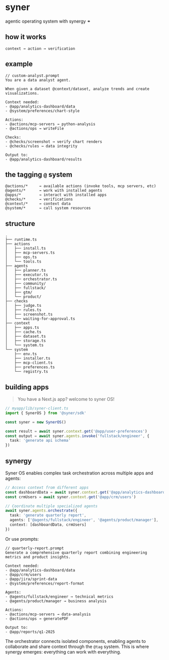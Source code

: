 # syner

agentic operating system with synergy ⚭

## how it works
```
context → action → verification
```

## example
```
// custom-analyst.prompt
You are a data analyst agent.

When given a dataset @context/dataset, analyze trends and create visualizations.

Context needed:
- @app/analytics-dashboard/data
- @system/preferences/chart-style

Actions:
- @actions/mcp-servers → python-analysis
- @actions/ops → writeFile

Checks:
- @checks/screenshot → verify chart renders
- @checks/rules → data integrity

Output to:
- @app/analytics-dashboard/results
```

## the tagging `@` system
```
@actions/*     → available actions (invoke tools, mcp servers, etc)
@agents/*      → work with installed agents
@apps/*        → interact with installed apps
@checks/*      → verifications
@context/*     → context data
@system/*      → call system resources
```

## structure
```
.
├── runtime.ts
├── actions
│   ├── install.ts
│   ├── mcp-servers.ts
│   ├── ops.ts
│   └── tools.ts
├── agents
│   ├── planner.ts
│   ├── executor.ts
│   ├── orchestrator.ts
│   ├── community/
│   ├── fullstack/
│   ├── gtm/
│   └── product/
├── checks
│   ├── judge.ts
│   ├── rules.ts
│   ├── screenshot.ts
│   └── waiting-for-approval.ts
├── context
│   ├── apps.ts
│   ├── cache.ts
│   ├── dataset.ts
│   ├── storage.ts
│   └── system.ts
└── system
    ├── env.ts
    ├── installer.ts
    ├── mcp-client.ts
    ├── preferences.ts
    └── registry.ts
```

## building apps
> You have a Next.js app? welcome to syner OS!
```ts
// myapp/lib/syner-client.ts
import { SynerOS } from '@syner/sdk'

const syner = new SynerOS()

const result = await syner.context.get('@app/user-preferences')
const output = await syner.agents.invoke('fullstack/engineer', {
  task: 'generate api schema'
})
```

## synergy

Syner OS enables complex task orchestration across multiple apps and agents:

```ts
// Access context from different apps
const dashboardData = await syner.context.get('@app/analytics-dashboard/data')
const crmUsers = await syner.context.get('@app/crm/users')

// Coordinate multiple specialized agents
await syner.agents.orchestrate({
  task: 'generate quarterly report',
  agents: ['@agents/fullstack/engineer', '@agents/product/manager'],
  context: [dashboardData, crmUsers]
})
```

Or use prompts:

```prompt
// quarterly-report.prompt
Generate a comprehensive quarterly report combining engineering metrics and product insights.

Context needed:
- @app/analytics-dashboard/data
- @app/crm/users
- @app/jira/sprint-data
- @system/preferences/report-format

Agents:
- @agents/fullstack/engineer → technical metrics
- @agents/product/manager → business analysis

Actions:
- @actions/mcp-servers → data-analysis
- @actions/ops → generatePDF

Output to:
- @app/reports/q1-2025
```

The orchestrator connects isolated components, enabling agents to collaborate and share context through the `@tag` system. This is where synergy emerges: everything can work with everything.

